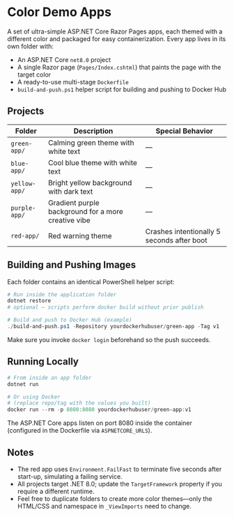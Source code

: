 # Color Demo Apps

A set of ultra-simple ASP.NET Core Razor Pages apps, each themed with a different color and packaged for easy containerization. Every app lives in its own folder with:

- An ASP.NET Core `net8.0` project
- A single Razor page (`Pages/Index.cshtml`) that paints the page with the target color
- A ready-to-use multi-stage `Dockerfile`
- `build-and-push.ps1` helper script for building and pushing to Docker Hub

## Projects

| Folder        | Description                                         | Special Behavior                           |
| ------------- | --------------------------------------------------- | ------------------------------------------ |
| `green-app/`  | Calming green theme with white text                 | —                                          |
| `blue-app/`   | Cool blue theme with white text                     | —                                          |
| `yellow-app/` | Bright yellow background with dark text             | —                                          |
| `purple-app/` | Gradient purple background for a more creative vibe | —                                          |
| `red-app/`    | Red warning theme                                   | Crashes intentionally 5 seconds after boot |

## Building and Pushing Images

Each folder contains an identical PowerShell helper script:

```powershell
# Run inside the application folder
dotnet restore
# optional – scripts perform docker build without prior publish

# Build and push to Docker Hub (example)
./build-and-push.ps1 -Repository yourdockerhubuser/green-app -Tag v1
```

Make sure you invoke `docker login` beforehand so the push succeeds.

## Running Locally

```powershell
# From inside an app folder
dotnet run

# Or using Docker
# (replace repo/tag with the values you built)
docker run --rm -p 8080:8080 yourdockerhubuser/green-app:v1
```

The ASP.NET Core apps listen on port 8080 inside the container (configured in the Dockerfile via `ASPNETCORE_URLS`).

## Notes

- The red app uses `Environment.FailFast` to terminate five seconds after start-up, simulating a failing service.
- All projects target .NET 8.0; update the `TargetFramework` property if you require a different runtime.
- Feel free to duplicate folders to create more color themes—only the HTML/CSS and namespace in `_ViewImports` need to change.
